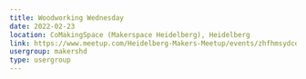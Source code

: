 ```yaml
---
title: Woodworking Wednesday
date: 2022-02-23
location: CoMakingSpace (Makerspace Heidelberg), Heidelberg
link: https://www.meetup.com/Heidelberg-Makers-Meetup/events/zhfhmsydcdbfc/
usergroup: makershd
type: usergroup
---
```

